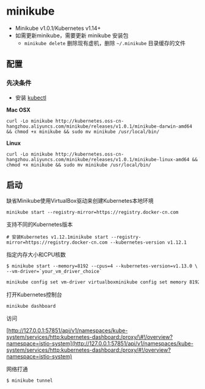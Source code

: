 # minikube

* Minikube v1.0.1/Kubernetes v1.14+
* 如需更新minikube，需要更新 minikube 安装包
  * `minikube delete` 删除现有虚机，删除 `~/.minikube` 目录缓存的文件

## 配置

### 先决条件

* 安装 [kubectl](https://kubernetes.io/docs/tasks/kubectl/install/)

**Mac OSX**

```text
curl -Lo minikube http://kubernetes.oss-cn-hangzhou.aliyuncs.com/minikube/releases/v1.0.1/minikube-darwin-amd64 && chmod +x minikube && sudo mv minikube /usr/local/bin/
```

**Linux**

```text
curl -Lo minikube http://kubernetes.oss-cn-hangzhou.aliyuncs.com/minikube/releases/v1.0.1/minikube-linux-amd64 && chmod +x minikube && sudo mv minikube /usr/local/bin/
```

## 启动

缺省Minikube使用VirtualBox驱动来创建Kubernetes本地环境

```text
minikube start --registry-mirror=https://registry.docker-cn.com
```

支持不同的Kubernetes版本

```text
# 安装Kubernetes v1.12.1minikube start --registry-mirror=https://registry.docker-cn.com --kubernetes-version v1.12.1
```

指定内存大小和CPU核数

```text
$ minikube start --memory=8192 --cpus=4 --kubernetes-version=v1.13.0 \    --vm-driver=`your_vm_driver_choice`
```

```bash
minikube config set vm-driver virtualboxminikube config set memory 8192minikube config set cpus 4minikube start --image-mirror-country cn \    --iso-url=https://kubernetes.oss-cn-hangzhou.aliyuncs.com/minikube/iso/minikube-v1.5.0.iso \    --registry-mirror=https://1ob3wirb.mirror.aliyuncs.com    --memory=8192 --cpus=4 --kubernetes-version=v1.16.0 
```

打开Kubernetes控制台

```text
minikube dashboard
```

访问

[http://127.0.0.1:57851/api/v1/namespaces/kube-system/services/http:kubernetes-dashboard:/proxy/\#!/overview?namespace=istio-system](http://127.0.0.1:57851/api/v1/namespaces/kube-system/services/http:kubernetes-dashboard:/proxy/#!/overview?namespace=istio-system)

网络打通

```text
$ minikube tunnel
```

